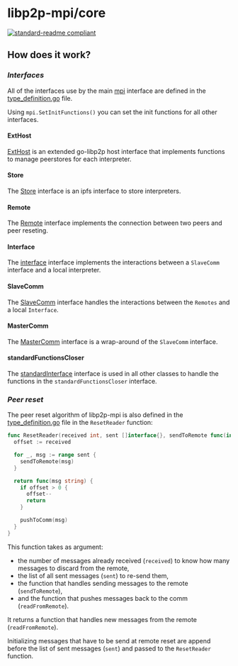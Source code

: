 # libp2p-mpi/core

[![standard-readme compliant](https://img.shields.io/badge/standard--readme-OK-green.svg?style=flat-square)](https://github.com/RichardLitt/standard-readme)

## How does it work?

### _Interfaces_

All of the interfaces use by the main [mpi](./mpi.go) interface are defined in the [type_definition.go](./type_definition.go) file.

Using `mpi.SetInitFunctions()` you can set the init functions for all other interfaces.

#### ExtHost

[ExtHost](./host.go) is an extended go-libp2p host interface that implements functions to manage peerstores for each interpreter.

#### Store

The [Store](./ipfs.go) interface is an ipfs interface to store interpreters.

#### Remote

The [Remote](./remote.go) interface implements the connection between two peers and peer reseting.

#### Interface

The [interface](./interface.go) interface implements the interactions between a `SlaveComm` interface and a local interpreter.

#### SlaveComm

The [SlaveComm](./slaveComm.go) interface handles the interactions between the `Remotes` and a local `Interface`.

#### MasterComm

The [MasterComm](./masterComm.go) interface is a wrap-around of the `SlaveComm` interface.

#### standardFunctionsCloser

The [standardInterface](./standardInterface.go) interface is used in all other classes to handle the functions in the `standardFunctionsCloser` interface.

### _Peer reset_

The peer reset algorithm of libp2p-mpi is also defined in the [type_definition.go](./type_definition.go) file in the `ResetReader` function:

```go
func ResetReader(received int, sent []interface{}, sendToRemote func(interface{}), pushToComm func(string)) (readFromRemote func(string)) {
  offset := received

  for _, msg := range sent {
    sendToRemote(msg)
  }

  return func(msg string) {
    if offset > 0 {
      offset--
      return
    }

    pushToComm(msg)
  }
}
```

This function takes as argument:
 - the number of messages already received (`received`) to know how many messages to discard from the remote,
 - the list of all sent messages (`sent`) to re-send them,
 - the function that handles sending messages to the remote (`sendToRemote`),
 - and the function that pushes messages back to the comm (`readFromRemote`).

It returns a function that handles new messages from the remote (`readFromRemote`).

Initializing messages that have to be send at remote reset are append before the list of sent messages (`sent`) and passed to the `ResetReader` function.
